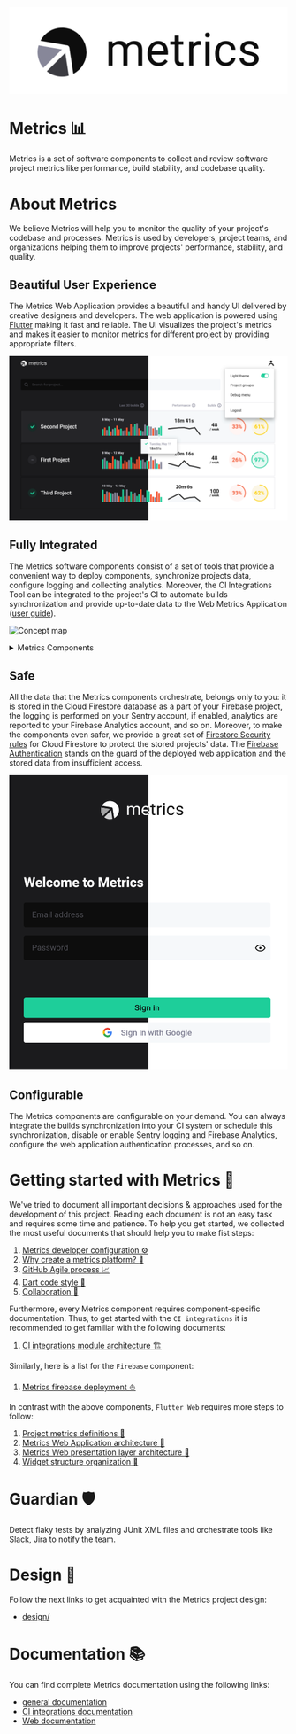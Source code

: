 ![Metrics Logo](docs/images/metrics_logo.png)

# Metrics :bar_chart:

Metrics is a set of software components to collect and review software project metrics like performance, build stability, and codebase quality.

# About Metrics

We believe Metrics will help you to monitor the quality of your project's codebase and processes. Metrics is used by developers, project teams, and organizations helping them to improve projects' performance, stability, and quality.

## Beautiful User Experience

The Metrics Web Application provides a beautiful and handy UI delivered by creative designers and developers. The web application is powered using [Flutter](https://flutter.dev) making it fast and reliable. The UI visualizes the project's metrics and makes it easier to monitor metrics for different project by providing appropriate filters.

![Dashboard UI](docs/images/dashboard_ui.png)

## Fully Integrated

The Metrics software components consist of a set of tools that provide a convenient way to deploy components, synchronize projects data, configure logging and collecting analytics. Moreover, the CI Integrations Tool can be integrated to the project's CI to automate builds synchronization and provide up-to-date data to the Web Metrics Application ([user guide](https://github.com/platform-platform/monorepo/blob/master/metrics/ci_integrations/docs/02_ci_integration_user_guide.md)).

![Concept map](http://www.plantuml.com/plantuml/proxy?cache=no&fmt=svg&src=https://raw.githubusercontent.com/platform-platform/monorepo/master/concept_map.puml)

<details>
  <summary>Metrics Components</summary>

### CI integrations

A CLI application that integrates with popular CI tools to collect software project metrics.

### Core

A Dart package that provides a common classes to use within Metrics applications.

### Firebase

A `Firebase` instance that provides the Firestore, Firebase Cloud Functions services and ability to deploy the application on Firebase Hosting. Also, provides an Analytics service used to gather and store the analytics data (this service is optional and may not be configured during deployment).

Firebase Analytics is optional and may not be configured during deployment.

### Flutter Web

A `Flutter Web` application that displays project metrics on easy to navigate Dashboard.

### Deploy CLI

A `Deploy CLI` is a command-line tool that simplifies the deployment of Metrics components (Flutter Web application, Cloud Functions, etc.) 

### Dart Cloud Functions 

A `Dart Cloud Functions` is a serverless backend code deployed on Firebase that simplifies data managing for other Metrics components.

### Sentry

A `Sentry` service helps to store any logs and monitor runtime errors.

Sentry is optional and may not be configured during deployment.

</details>

## Safe

All the data that the Metrics components orchestrate, belongs only to you: it is stored in the Cloud Firestore database as a part of your Firebase project, the logging is performed on your Sentry account, if enabled, analytics are reported to your Firebase Analytics account, and so on. Moreover, to make the components even safer, we provide a great set of [Firestore Security rules](https://firebase.google.com/docs/firestore/security/get-started) for Cloud Firestore to protect the stored projects' data. The [Firebase Authentication](https://firebase.google.com/docs/auth) stands on the guard of the deployed web application and the stored data from insufficient access.

![Auth UI](docs/images/auth_ui.png)

## Configurable

The Metrics components are configurable on your demand. You can always integrate the builds synchronization into your CI system or schedule this synchronization, disable or enable Sentry logging and Firebase Analytics, configure the web application authentication processes, and so on.

# Getting started with Metrics :beginner:

We've tried to document all important decisions & approaches used for the development of this project. Reading each document is not an easy task and requires some time and patience. To help you get started, we collected the most useful documents that should help you to make fist steps:

1. [Metrics developer configuration :gear:](docs/14_developer_configuration.md)
2. [Why create a metrics platform? :thinking:](docs/01_design_doc.md)
3. [GitHub Agile process :chart_with_upwards_trend:](docs/02_process.md)
4. [Dart code style :nail_care:](docs/09_dart_code_style.md)
5. [Collaboration :raised_hands:](docs/10_collaboration.md)

Furthermore, every Metrics component requires component-specific documentation. Thus, to get started with the `CI integrations` it is recommended to get familiar with the following documents: 
1. [CI integrations module architecture :building_construction:](metrics/ci_integrations/docs/01_ci_integration_module_architecture.md)

Similarly, here is a list for the `Firebase` component:
1. [Metrics firebase deployment :boat:](docs/08_firebase_deployment.md)

In contrast with the above components, `Flutter Web` requires more steps to follow: 
1. [Project metrics definitions :book:](docs/05_project_metrics.md)
2. [Metrics Web Application architecture :walking:](metrics/web/docs/01_metrics_web_application_architecture.md)
3. [Metrics Web presentation layer architecture :running:](metrics/web/docs/02_presentation_layer_architecture.md)
4. [Widget structure organization :bicyclist:](metrics/web/docs/03_widget_structure_organization.md)

# Guardian :shield:

Detect flaky tests by analyzing JUnit XML files and orchestrate tools like Slack, Jira to notify the team.

# Design :art:

Follow the next links to get acquainted with the Metrics project design: 
- [design/](design/)

# Documentation :books:

You can find complete Metrics documentation using the following links:
- [general documentation](docs/)
- [CI integrations documentation](metrics/ci_integrations/docs/)
- [Web documentation](metrics/web/docs/)
